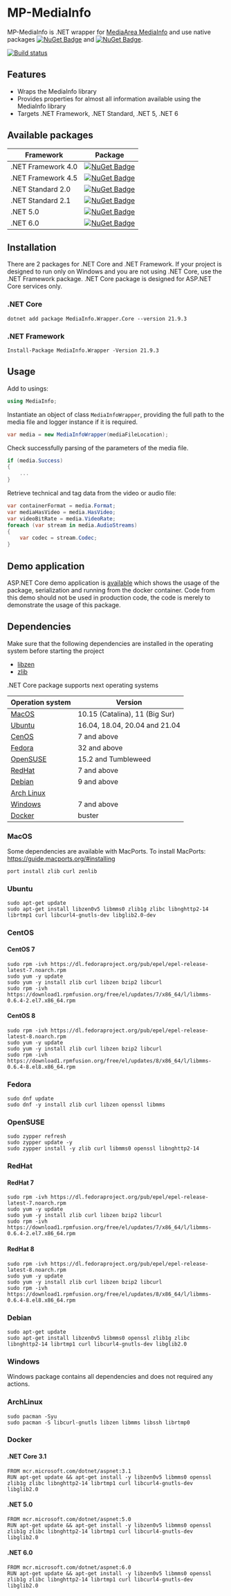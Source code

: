 # MP-MediaInfo

MP-MediaInfo is .NET wrapper for [MediaArea MediaInfo](https://github.com/MediaArea/MediaInfo) and use native packages [![NuGet Badge](https://buildstats.info/nuget/MediaInfo.Native)](https://www.nuget.org/packages/MediaInfo.Native) and [![NuGet Badge](https://buildstats.info/nuget/MediaInfo.Core.Native)](https://www.nuget.org/packages/MediaInfo.Core.Native).

[![Build status](https://ci.appveyor.com/api/projects/status/67ubhtmijuhyhq6q?svg=true)](https://ci.appveyor.com/project/yartat/mp-mediainfo)

## Features

* Wraps the MediaInfo library
* Provides properties for almost all information  available using the MediaInfo library
* Targets .NET Framework, .NET Standard, .NET 5, .NET 6

## Available packages

| Framework | Package |
|-----------|---------|
| .NET Framework 4.0 | [![NuGet Badge](https://buildstats.info/nuget/MediaInfo.Wrapper)](https://www.nuget.org/packages/MediaInfo.Wrapper) |
| .NET Framework 4.5 | [![NuGet Badge](https://buildstats.info/nuget/MediaInfo.Wrapper)](https://www.nuget.org/packages/MediaInfo.Wrapper) |
| .NET Standard 2.0 | [![NuGet Badge](https://buildstats.info/nuget/MediaInfo.Wrapper.Core)](https://www.nuget.org/packages/MediaInfo.Wrapper.Core) |
| .NET Standard 2.1 | [![NuGet Badge](https://buildstats.info/nuget/MediaInfo.Wrapper.Core)](https://www.nuget.org/packages/MediaInfo.Wrapper.Core) |
| .NET 5.0 | [![NuGet Badge](https://buildstats.info/nuget/MediaInfo.Wrapper.Core)](https://www.nuget.org/packages/MediaInfo.Wrapper.Core) |
| .NET 6.0 | [![NuGet Badge](https://buildstats.info/nuget/MediaInfo.Wrapper.Core)](https://www.nuget.org/packages/MediaInfo.Wrapper.Core) |

## Installation

There are 2 packages for .NET Core and .NET Framework. If your project is designed to run only on Windows and you are not using .NET Core, use the .NET Framework package. .NET Core package is designed for ASP.NET Core services only.

### .NET Core

```Shell{:copy}
dotnet add package MediaInfo.Wrapper.Core --version 21.9.3
```

### .NET Framework

```PowerShell{:copy}
Install-Package MediaInfo.Wrapper -Version 21.9.3
```

## Usage

Add to usings:

```csharp
using MediaInfo;
```

Instantiate an object of class `MediaInfoWrapper`, providing the full path to the media file and logger instance if it is required.

```csharp
var media = new MediaInfoWrapper(mediaFileLocation);
```

Check successfully parsing of the parameters of the media file.

```csharp
if (media.Success)
{
    ...
}
```

Retrieve technical and tag data from the video or audio file:

```csharp
var containerFormat = media.Format;
var mediaHasVideo = media.HasVideo;
var videoBitRate = media.VideoRate;
foreach (var stream in media.AudioStreams)
{
    var codec = stream.Codec;
}
```

## Demo application

ASP.NET Core demo application is [available](https://github.com/yartat/MP-MediaInfo/tree/master/Samples/ApiSample) which shows the usage of the package, serialization and running from the docker container. Code from this demo should not be used in production code, the code is merely to demonstrate the usage of this package.

## Dependencies

Make sure that the following dependencies are installed in the operating system before starting the project

* [libzen](https://github.com/MediaArea/ZenLib)
* [zlib](https://zlib.net)

.NET Core package supports next operating systems

| Operation system | Version |
|-----------|---------|
| [MacOS](#macos) | 10.15 (Catalina), 11 (Big Sur) |
| [Ubuntu](#ubuntu) | 16.04, 18.04, 20.04 and 21.04 |
| [CenOS](#centos) | 7 and above |
| [Fedora](#fedora) | 32 and above |
| [OpenSUSE](#opensuse) | 15.2 and Tumbleweed |
| [RedHat](#redhat) | 7 and above |
| [Debian](#debian) | 9 and above |
| [Arch Linux](#archlinux) | |
| [Windows](#windows) | 7 and above |
| [Docker](#docker) | buster |

### MacOS

Some dependencies are available with MacPorts. To install MacPorts: <https://guide.macports.org/#installing>

```sh{:copy}
port install zlib curl zenlib
```

### Ubuntu

```Shell{:copy}
sudo apt-get update
sudo apt-get install libzen0v5 libmms0 zlib1g zlibc libnghttp2-14 librtmp1 curl libcurl4-gnutls-dev libglib2.0-dev
```

### CentOS

#### CentOS 7

```Shell{:copy}
sudo rpm -ivh https://dl.fedoraproject.org/pub/epel/epel-release-latest-7.noarch.rpm
sudo yum -y update
sudo yum -y install zlib curl libzen bzip2 libcurl
sudo rpm -ivh https://download1.rpmfusion.org/free/el/updates/7/x86_64/l/libmms-0.6.4-2.el7.x86_64.rpm
```

#### CentOS 8

```Shell{:copy}
sudo rpm -ivh https://dl.fedoraproject.org/pub/epel/epel-release-latest-8.noarch.rpm
sudo yum -y update
sudo yum -y install zlib curl libzen bzip2 libcurl
sudo rpm -ivh https://download1.rpmfusion.org/free/el/updates/8/x86_64/l/libmms-0.6.4-8.el8.x86_64.rpm
```

### Fedora

```Shell{:copy}
sudo dnf update
sudo dnf -y install zlib curl libzen openssl libmms
```

### OpenSUSE

```Shell{:copy}
sudo zypper refresh
sudo zypper update -y
sudo zypper install -y zlib curl libmms0 openssl libnghttp2-14
```

### RedHat

#### RedHat 7

```Shell{:copy}
sudo rpm -ivh https://dl.fedoraproject.org/pub/epel/epel-release-latest-7.noarch.rpm
sudo yum -y update
sudo yum -y install zlib curl libzen bzip2 libcurl
sudo rpm -ivh https://download1.rpmfusion.org/free/el/updates/7/x86_64/l/libmms-0.6.4-2.el7.x86_64.rpm
```

#### RedHat 8

```Shell{:copy}
sudo rpm -ivh https://dl.fedoraproject.org/pub/epel/epel-release-latest-8.noarch.rpm
sudo yum -y update
sudo yum -y install zlib curl libzen bzip2 libcurl
sudo rpm -ivh https://download1.rpmfusion.org/free/el/updates/8/x86_64/l/libmms-0.6.4-8.el8.x86_64.rpm
```

### Debian

```Shell{:copy}
sudo apt-get update
sudo apt-get install libzen0v5 libmms0 openssl zlib1g zlibc libnghttp2-14 librtmp1 curl libcurl4-gnutls-dev libglib2.0
```

### Windows

Windows package contains all dependencies and does not required any actions.

### ArchLinux

```Shell{:copy}
sudo pacman -Syu
sudo pacman -S libcurl-gnutls libzen libmms libssh librtmp0
```

### Docker

#### .NET Core 3.1

```Dockerfile{:copy}
FROM mcr.microsoft.com/dotnet/aspnet:3.1
RUN apt-get update && apt-get install -y libzen0v5 libmms0 openssl zlib1g zlibc libnghttp2-14 librtmp1 curl libcurl4-gnutls-dev libglib2.0
```

#### .NET 5.0

```Dockerfile{:copy}
FROM mcr.microsoft.com/dotnet/aspnet:5.0
RUN apt-get update && apt-get install -y libzen0v5 libmms0 openssl zlib1g zlibc libnghttp2-14 librtmp1 curl libcurl4-gnutls-dev libglib2.0
```

#### .NET 6.0

```Dockerfile{:copy}
FROM mcr.microsoft.com/dotnet/aspnet:6.0
RUN apt-get update && apt-get install -y libzen0v5 libmms0 openssl zlib1g zlibc libnghttp2-14 librtmp1 curl libcurl4-gnutls-dev libglib2.0
```
